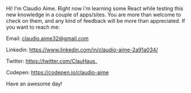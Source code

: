 
Hi! I'm Claudio Aime.
Right now i'm learning some React while testing this new knowledge in a couple of apps/sites.
You are more than welcome to check on them, and any kind of feedback will be more than appreciated.
If you want to reach me:

Email: claudio.aime32@gmail.com

Linkedin: https://www.linkedin.com/in/claudio-aime-2a91a034/

Twitter: https://twitter.com/ClauHaus_

Codepen: https://codepen.io/claudio-aime

Have an awesome day!
